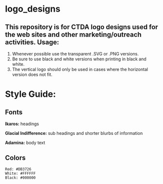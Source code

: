 # logo_designs
This repository is for CTDA logo designs used for the web sites and other marketing/outreach activities.
Usage:
----
 1. Whenever possible use the transparent .SVG or .PNG versions. 
 2. Be sure to use black and white versions when printing in black and white.
 3. The vertical logo should only be used in cases where the horizontal
    version does not fit.
    
    

Style Guide:
============

Fonts
-----
 **Ikaros:** headings
 
 **Glacial Indifference:** sub headings and shorter blurbs of information
 
 **Adamina:** body text

Colors
--------
    Red: #DB3726
    White: #FFFFFF
    Black: #000000
    